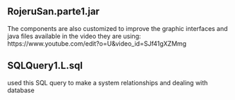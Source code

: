 <h2>RojeruSan.parte1.jar</h2> 
The components are also customized to improve the graphic interfaces and java files available in the video they are using: https://www.youtube.com/edit?o=U&video_id=SJf41gXZMmg

<h2>SQLQuery1.L.sql</h2>
used this SQL query to make a system relationships and dealing with database 
